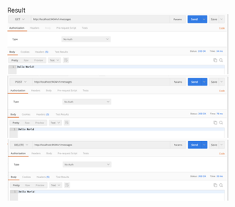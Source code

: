 Result
![My Image](resultPhoto/Get-Messages.png)
![My Image](resultPhoto/Post-Messages.png)
![My Image](resultPhoto/Delete-Messages.png)
